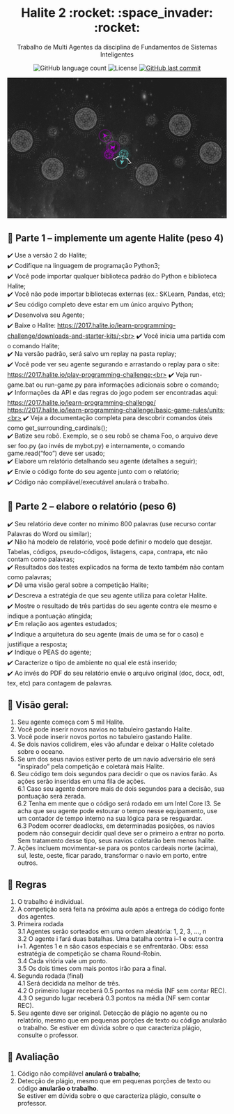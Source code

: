 <h1 align="center">
  Halite 2 :rocket: :space_invader: :rocket:
</h1>

<p align="center">Trabalho de Multi Agentes da disciplina de Fundamentos de Sistemas Inteligentes</a>
</p>

<p align="center">
  
  <img alt="GitHub language count" src="https://img.shields.io/github/languages/count/dpalmas/halite2?color=0000FF">

  <img alt="License" src="https://img.shields.io/github/license/dpalmas/halite2?color=0000FF&logo=MIT">
  
  <a href="https://github.com/dpalmas/cc/commits/master">
    <img alt="GitHub last commit" src="https://img.shields.io/github/last-commit/dpalmas/halite2?color=0000FF">
  </a>
</p>

![](/images/DJP_Bot.gif)

## :pencil: Parte 1 – implemente um agente Halite (peso 4)

:heavy_check_mark: Use a versão 2 do Halite;<br>
:heavy_check_mark: Codifique na linguagem de programação Python3;<br>
:heavy_check_mark: Você pode importar qualquer biblioteca padrão do Python e biblioteca Halite;<br>
:heavy_check_mark: Você não pode importar bibliotecas externas (ex.: SKLearn, Pandas, etc);<br>
:heavy_check_mark: Seu código completo deve estar em um único arquivo Python;<br>
:heavy_check_mark: Desenvolva seu Agente;<br>
:heavy_check_mark: Baixe o Halite: https://2017.halite.io/learn-programming-challenge/downloads-and-starter-kits/;<br>
:heavy_check_mark: Você inicia uma partida com o comando Halite;<br>
:heavy_check_mark: Na versão padrão, será salvo um replay na pasta replay;<br>
:heavy_check_mark: Você pode ver seu agente segurando e arrastando o replay para o site: https://2017.halite.io/play-programming-challenge;<br>
:heavy_check_mark: Veja run-game.bat ou run-game.py para informações adicionais sobre o comando;<br>
:heavy_check_mark: Informações da API e das regras do jogo podem ser encontradas aqui:<br>
https://2017.halite.io/learn-programming-challenge/<br>
https://2017.halite.io/learn-programming-challenge/basic-game-rules/units;<br>
:heavy_check_mark: Veja a documentação completa para descobrir comandos úteis como
get_surrounding_cardinals();<br>
:heavy_check_mark: Batize seu robô. Exemplo, se o seu robô se chama Foo, o arquivo deve ser foo.py (ao invés de
mybot.py) e internamente, o comando game.read(“foo”) deve ser usado;<br>
:heavy_check_mark: Elabore um relatório detalhando seu agente (detalhes a seguir);<br>
:heavy_check_mark: Envie o código fonte do seu agente junto com o relatório;<br>
:heavy_check_mark: Código não compilável/executável anulará o trabalho.

## :pencil: Parte 2 – elabore o relatório (peso 6)

:heavy_check_mark: Seu relatório deve conter no mínimo 800 palavras (use recurso contar Palavras do Word ou
similar);<br>
:heavy_check_mark: Não há modelo de relatório, você pode definir o modelo que desejar. Tabelas, códigos, pseudo-códigos, listagens, capa, contrapa, etc não contam como palavras;<br>
:heavy_check_mark: Resultados dos testes explicados na forma de texto também não contam como palavras;<br>
:heavy_check_mark: Dê uma visão geral sobre a competição Halite;<br>
:heavy_check_mark: Descreva a estratégia de que seu agente utiliza para coletar Halite.<br>
:heavy_check_mark: Mostre o resultado de três partidas do seu agente contra ele mesmo e indique a pontuação
atingida;<br>
:heavy_check_mark: Em relação aos agentes estudados;<br>
:heavy_check_mark: Indique a arquitetura do seu agente (mais de uma se for o caso) e justifique a resposta;<br>
:heavy_check_mark: Indique o PEAS do agente;<br>
:heavy_check_mark: Caracterize o tipo de ambiente no qual ele está inserido;<br>
:heavy_check_mark: Ao invés do PDF do seu relatório envie o arquivo original (doc, docx, odt, tex, etc) para
contagem de palavras.

## :pencil: Visão geral:

1. Seu agente começa com 5 mil Halite.<br>
2. Você pode inserir novos navios no tabuleiro gastando Halite.<br>
3. Você pode inserir novos portos no tabuleiro gastando Halite.<br>
4. Se dois navios colidirem, eles vão afundar e deixar o Halite coletado sobre o oceano.<br>
5. Se um dos seus navios estiver perto de um navio adversário ele será “inspirado” pela competição
e coletará mais Halite.<br>
6. Seu código tem dois segundos para decidir o que os navios farão. As ações serão inseridas em
uma fila de ações.<br>
  6.1 Caso seu agente demore mais de dois segundos para a decisão, sua pontuação será zerada.<br>
  6.2 Tenha em mente que o código será rodado em um Intel Core I3. Se acha que seu agente pode
  estourar o tempo nesse equipamento, use um contador de tempo interno na sua lógica para se
  resguardar.<br>
  6.3 Podem ocorrer deadlocks, em determinadas posições, os navios podem não conseguir decidir
  qual deve ser o primeiro a entrar no porto. Sem tratamento desse tipo, seus navios coletarão bem
  menos halite.<br>
7. Ações incluem movimentar-se para os pontos cardeais norte (acima), sul, leste, oeste, ficar
parado, transformar o navio em porto, entre outros.

## :pencil: Regras

1. O trabalho é individual.<br>
2. A competição será feita na próxima aula após a entrega do código fonte dos agentes.<br>
3. Primeira rodada<br>
  3.1 Agentes serão sorteados em uma ordem aleatória: 1, 2, 3, ..., n<br>
  3.2 O agente i fará duas batalhas. Uma batalha contra i–1 e outra contra i+1. Agentes 1 e n são
  casos especiais e se enfrentarão. Obs: essa estratégia de competição se chama Round-Robin.<br>
  3.4 Cada vitória vale um ponto.<br>
  3.5 Os dois times com mais pontos irão para a final.<br>
4. Segunda rodada (final)<br>
  4.1 Será decidida na melhor de três.<br>
  4.2 O primeiro lugar receberá 0.5 pontos na média (NF sem contar REC).<br>
  4.3 O segundo lugar receberá 0.3 pontos na média (NF sem contar REC).<br>
5. Seu agente deve ser original. Detecção de plágio no agente ou no relatório, mesmo que em
pequenas porções de texto ou código anularão o trabalho. Se estiver em dúvida sobre o que
caracteriza plágio, consulte o professor.

## :pencil: Avaliação

1. Código não compilável **anulará o trabalho**;<br>
2. Detecção de plágio, mesmo que em pequenas porções de texto ou código **anularão o trabalho**.<br>
Se estiver em dúvida sobre o que caracteriza plágio, consulte o professor.